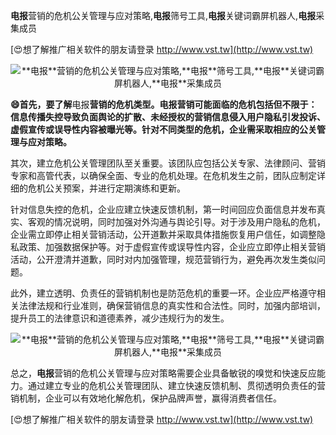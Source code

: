 **电报**营销的危机公关管理与应对策略,**电报**筛号工具,**电报**关键词霸屏机器人,**电报**采集成员

[😍想了解推广相关软件的朋友请登录 http://www.vst.tw](http://www.vst.tw)

 <center><img src="https://vst.tw/MP4/tuiguang/png/7.png" alt="**电报**营销的危机公关管理与应对策略,**电报**筛号工具,**电报**关键词霸屏机器人,**电报**采集成员"></center>

**😄首先，要了解**电报**营销的危机类型。**电报**营销可能面临的危机包括但不限于：信息传播失控导致负面舆论的扩散、未经授权的营销信息侵入用户隐私引发投诉、虚假宣传或误导性内容被曝光等。针对不同类型的危机，企业需采取相应的公关管理与应对策略。**

其次，建立危机公关管理团队至关重要。该团队应包括公关专家、法律顾问、营销专家和高管代表，以确保全面、专业的危机处理。在危机发生之前，团队应制定详细的危机公关预案，并进行定期演练和更新。

针对信息失控的危机，企业应建立快速反馈机制，第一时间回应负面信息并发布真实、客观的情况说明，同时加强对外沟通与舆论引导。对于涉及用户隐私的危机，企业需立即停止相关营销活动，公开道歉并采取具体措施恢复用户信任，如调整隐私政策、加强数据保护等。对于虚假宣传或误导性内容，企业应立即停止相关营销活动，公开澄清并道歉，同时对内加强管理，规范营销行为，避免再次发生类似问题。

此外，建立透明、负责任的营销机制也是防范危机的重要一环。企业应严格遵守相关法律法规和行业准则，确保营销信息的真实性和合法性。同时，加强内部培训，提升员工的法律意识和道德素养，减少违规行为的发生。

 <center><img src="https://vst.tw/MP4/tuiguang/png/0.png" alt="**电报**营销的危机公关管理与应对策略,**电报**筛号工具,**电报**关键词霸屏机器人,**电报**采集成员"></center>

总之，**电报**营销的危机公关管理与应对策略需要企业具备敏锐的嗅觉和快速反应能力。通过建立专业的危机公关管理团队、建立快速反馈机制、贯彻透明负责任的营销机制，企业可以有效地化解危机，保护品牌声誉，赢得消费者信任。

[😍想了解推广相关软件的朋友请登录 http://www.vst.tw](http://www.vst.tw)



